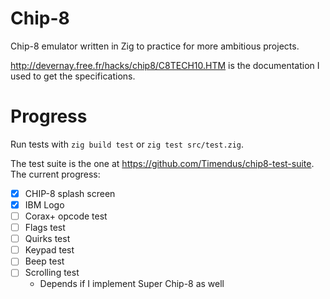 # Chip-8
Chip-8 emulator written in Zig to practice for more ambitious projects.

http://devernay.free.fr/hacks/chip8/C8TECH10.HTM is the documentation I used to get the specifications.

# Progress

Run tests with `zig build test` or `zig test src/test.zig`.

The test suite is the one at https://github.com/Timendus/chip8-test-suite. The current progress:

- [x] CHIP-8 splash screen
- [x] IBM Logo
- [ ] Corax+ opcode test
- [ ] Flags test
- [ ] Quirks test
- [ ] Keypad test
- [ ] Beep test
- [ ] Scrolling test
    - Depends if I implement Super Chip-8 as well
